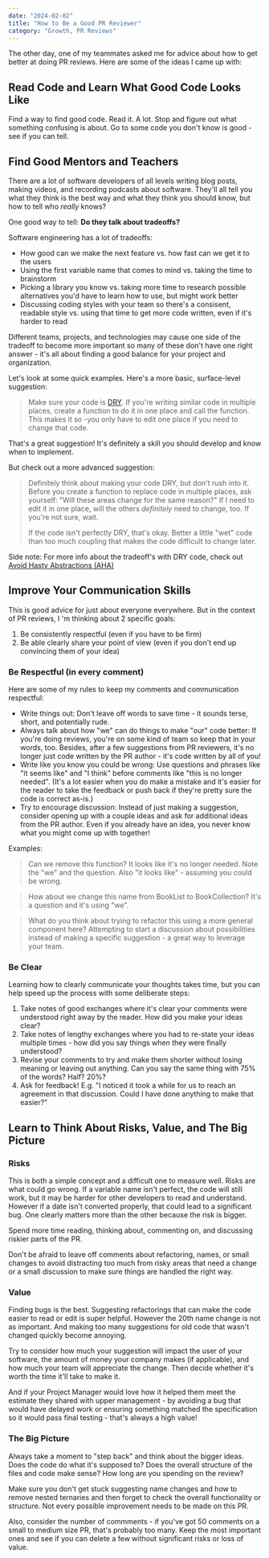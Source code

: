 ```yaml
---
date: "2024-02-02"
title: "How to Be a Good PR Reviewer"
category: "Growth, PR Reviews"
---
```


The other day, one of my teammates asked me for advice about how to get better
at doing PR reviews. Here are some of the ideas I came up with:

## Read Code and Learn What Good Code Looks Like

Find a way to find good code.
Read it. A lot.
Stop and figure out what something confusing is about.
Go to some code you don't know is good - see if you can tell.

## Find Good Mentors and Teachers

There are a lot of software developers of all levels writing blog posts, making
videos, and recording podcasts about software. They'll all tell you what they
think is the best way and what they think you should know, but how to tell
who _really_ knows?

One good way to tell: **Do they talk about tradeoffs?**

Software engineering has a lot of tradeoffs:

- How good can we make the next feature vs. how fast can we get it to the users
- Using the first variable name that comes to mind vs. taking the time to brainstorm
- Picking a library you know vs. taking more time to research possible alternatives
  you'd have to learn how to use, but might work better
- Discussing coding styles with your team so there's a consisent, readable style
  vs. using that time to get more code written, even if it's harder to read

Different teams, projects, and technologies may cause one side of the tradeoff
to become more important so many of these don't have one right answer - it's all
about finding a good balance for your project and organization.

Let's look at some quick examples. Here's a more basic, surface-level suggestion:

> Make sure your code is [DRY][wiki-dry]. If you're writing similar code in
> multiple places, create a function to do it in one place and call the function.
> This makes it so -you only have to edit one place if you need to change that code.

That's a great suggestion! It's definitely a skill you should develop and know
when to implement.

But check out a more advanced suggestion:

> Definitely think about making your code DRY, but don't rush into it.
> Before you create a function to replace code in multiple places, ask yourself:
> "Will these areas change for the same reason?" If I need to edit it in one place,
> will the others _definitely_ need to change, too. If you're not sure, wait.
>
> If the code isn't perfectly DRY, that's okay. Better a little "wet" code
> than too much coupling that makes the code difficult to change later.

Side note: For more info about the tradeoff's with DRY code, check out
[Avoid Hasty Abstractions (AHA)][kcd-aha]

## Improve Your Communication Skills

This is good advice for just about everyone everywhere. But in the context of PR
reviews, I 'm thinking about 2 specific goals:

1. Be consistently respectful (even if you have to be firm)
1. Be able clearly share your point of view (even if you don't end up convincing
   them of your idea)

### Be Respectful (in every comment)

Here are some of my rules to keep my comments and communication respectful:

- Write things out: Don't leave off words to save time - it sounds terse, short,
  and potentially rude.
- Always talk about how "we" can do things to make "our" code better: If you're
  doing reviews, you're on some kind of team so keep that in your words, too.
  Besides, after a few suggestions from PR reviewers, it's no longer just code
  written by the PR author - it's code written by all of you!
- Write like you know you could be wrong: Use questions and phrases like
  "it seems like" and "I think" before comments like "this is no longer needed".
  (It's a lot easier when you do make a mistake and it's easier for the reader to
  take the feedback or push back if they're pretty sure the code is correct as-is.)
- Try to encourage discussion: Instead of just making a suggestion, consider
  opening up with a couple ideas and ask for additional ideas from the PR author.
  Even if you already have an idea, you never know what you might come up with together!

Examples:

> Can we remove this function? It looks like it's no longer needed.
> Note the "we" and the question. Also "it looks like" - assuming you could be wrong.

> How about we change this name from BookList to BookCollection?
> It's a question and it's using "we".

> What do you think about trying to refactor this using a more general component here?
> Attempting to start a discussion about possibilities instead of making a
> specific suggestion - a great way to leverage your team.

### Be Clear

Learning how to clearly communicate your thoughts takes time, but you can help
speed up the process with some deliberate steps:

1. Take notes of good exchanges where it's clear your comments were understood
   right away by the reader. How did you make your ideas clear?
1. Take notes of lengthy exchanges where you had to re-state your ideas
   multiple times - how did you say things when they were finally understood?
1. Revise your comments to try and make them shorter without losing meaning or
   leaving out anything. Can you say the same thing with 75% of the words? Half? 20%?
1. Ask for feedback! E.g. "I noticed it took a while for us to reach an
   agreement in that discussion. Could I have done anything to make that easier?"

## Learn to Think About Risks, Value, and The Big Picture

### Risks

This is both a simple concept and a difficult one to measure well. Risks are
what could go wrong. If a variable name isn't perfect, the code will still work,
but it may be harder for other developers to read and understand. However if
a date isn't converted properly, that could lead to a significant bug.
One clearly matters more than the other because the risk is bigger.

Spend more time reading, thinking about, commenting on, and discussing riskier parts of the PR.

Don't be afraid to leave off comments about refactoring, names, or small changes
to avoid distracting too much from risky areas that need a change or a small
discussion to make sure things are handled the right way.

### Value

Finding bugs is the best. Suggesting refactorings that can make the code easier
to read or edit is super helpful. However the 20th name change is not as important.
And making too many suggestions for old code that wasn't changed quickly become
annoying.

Try to consider how much your suggestion will impact the user of your software,
the amount of money your company makes (if applicable), and how much your team
will appreciate the change. Then decide whether it's worth the time it'll take to make it.

And if your Project Manager would love how it helped them meet the estimate they
shared with upper management - by avoiding a bug that would have delayed work or
ensuring something matched the specification so it would pass final testing -
that's always a high value!

### The Big Picture

Always take a moment to "step back" and think about the bigger ideas. Does the
code do what it's supposed to? Does the overall structure of the files and code
make sense? How long are you spending on the review?

Make sure you don't get stuck suggesting name changes and how to remove nested
ternaries and then forget to check the overall functionality or structure.
Not every possible improvement needs to be made on this PR.

Also, consider the number of commments - if you've got 50 comments on a small
to medium size PR, that's probably too many. Keep the most important ones
and see if you can delete a few without significant risks or loss of value.

[wiki-dry]: https://en.wikipedia.org/wiki/Don%27t_repeat_yourself
[kcd-aha]: https://www.kentcdodds.com
